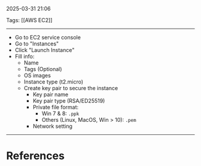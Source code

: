 2025-03-31 21:06

Tags: [[AWS EC2]]

---

- Go to EC2 service console
- Go to "Instances"
- Click "Launch Instance"
- Fill info:
	- Name
	- Tags (Optional)
	- OS images
	- Instance type (t2.micro)
	- Create key pair to secure the instance
		- Key pair name
		- Key pair type (RSA/ED25519)
		- Private file format:
			- Win 7 & 8: `.ppk`
			- Others (Linux, MacOS, Win > 10): `.pem`
		- Network setting


---
# References